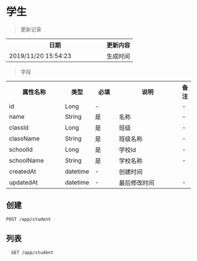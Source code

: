 # 学生

> 更新记录

<table>
    <tr>
        <th style="width:250px;">日期</th>
        <th>更新内容</th>
    </tr>
    <tr>
        <td>2019/11/20 15:54:23 </td>
        <td>生成时间</td>
    </tr>
</table>

> 字段

<table>
    <tr>
        <th style="width:150px;">属性名称</th>
        <th style="width:60px;">类型</th>
        <th style="width:60px;">必填</th>
        <th style="width:200px;">说明</th>
        <th>备注</th>
    </tr>
    <tr>
        <td>id</td>
        <td>Long</td>
        <td>-</td>
        <td></td>
        <td>-</td>
    </tr>
    <tr>
            <td>name</td>
            <td>String</td>
            <td>是</td>
            <td>名称</td>
            <td>-</td>
        </tr>
    <tr>
        <td>classId</td>
        <td>Long</td>
        <td>是</td>
        <td>班级</td>
        <td>-</td>
    </tr>
    <tr>
        <td>className</td>
        <td>String</td>
        <td>是</td>
        <td>班级名称</td>
        <td>-</td>
    </tr>
    <tr>
        <td>schoolId</td>
        <td>Long</td>
        <td>是</td>
        <td>学校Id</td>
        <td>-</td>
    </tr>
    <tr>
        <td>schoolName</td>
        <td>String</td>
        <td>是</td>
        <td>学校名称</td>
        <td>-</td>
    </tr>
   	<tr>
        <td>createdAt</td>
        <td>datetime</td>
        <td>-</td>
        <td>创建时间</td>
        <td></td>
    </tr>
    <tr>
        <td>updatedAt</td>
        <td>datetime</td>
        <td>-</td>
        <td>最后修改时间</td>
        <td>-</td>
    </tr>
   </table>

## 创建

```
POST /app/student
```


## 列表

```
  GET /app/student
```




